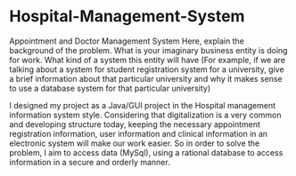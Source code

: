 # Hospital-Management-System
Appointment and Doctor Management System
Here, explain the background of the problem.  What is your imaginary business entity is doing for work. 
What kind of a system this entity will have (For example, if we are talking about a system for student registration system for a university, give a brief information about that particular university  and why it makes sense to use a database system for that particular university)

I designed my project as a Java/GUI project in the Hospital management information system style. Considering that digitalization is a very common and developing structure today, keeping the necessary appointment registration information, user information and clinical information in an electronic system will make our work easier.
So in order to solve the problem, I aim to access data (MySql), using a rational database to access information in a secure and orderly manner.
